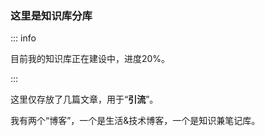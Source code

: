 ### 这里是知识库分库

::: info

目前我的知识库正在建设中，进度20%。

:::

这里仅存放了几篇文章，用于“**引流**”。

我有两个“博客”，一个是生活&技术博客，一个是知识兼笔记库。
